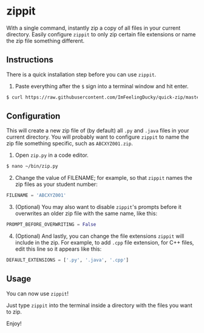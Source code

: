# zippit
With a single command, instantly zip a copy of all files in your current directory. Easily configure `zippit` to only zip certain file extensions or name the zip file something different.

## Instructions
There is a quick installation step before you can use `zippit`.

1. Paste everything after the `$` sign into a terminal window and hit enter.
```bash
$ curl https://raw.githubusercontent.com/ImFeelingDucky/quick-zip/master/install | bash
```

## Configuration
This will create a new zip file of (by default) all `.py` and `.java` files in your current directory. You will probably want to configure `zippit` to name the zip file something specific, such as `ABCXYZ001.zip`.

1. Open `zip.py` in a code editor.
```bash
$ nano ~/bin/zip.py
```

2. Change the value of FILENAME; for example, so that `zippit` names the zip files as your student number:
```python
FILENAME = 'ABCXYZ001'
```

3. (Optional) You may also want to disable `zippit`'s prompts before it overwrites an older zip file with the same name, like this:
```python
PROMPT_BEFORE_OVERWRITING = False
```

4. (Optional) And lastly, you can change the file extensions `zippit` will include in the zip. For example, to add `.cpp` file extension, for C++ files, edit this line so it appears like this:
```python
DEFAULT_EXTENSIONS = ['.py', '.java', '.cpp']
```

## Usage
You can now use `zippit`!

Just type `zippit` into the terminal inside a directory with the files you want to zip.

Enjoy!
